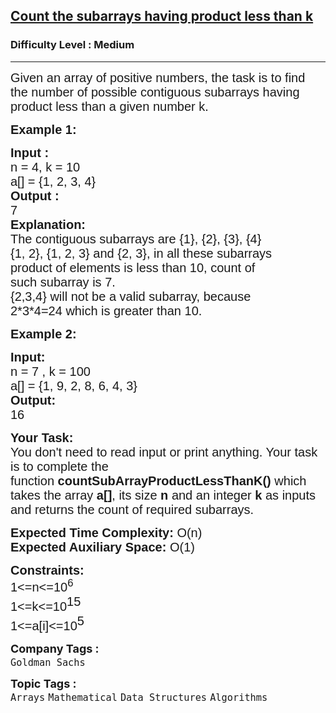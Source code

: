 <h2><a href="https://practice.geeksforgeeks.org/problems/count-the-subarrays-having-product-less-than-k1708/1">Count the subarrays having product less than k</a></h2><h3>Difficulty Level : Medium</h3><hr><div class="problems_problem_content__Xm_eO"><p><span style="font-family: arial,helvetica,sans-serif;"><span style="font-size: 20px;">Given an array of positive numbers, the task is to find the number of possible contiguous subarrays having product less than a given number k. </span></span></p>
<p><span style="font-family: arial,helvetica,sans-serif;"><span style="font-size: 20px;"><strong>Example 1:</strong></span></span></p>
<pre><span style="font-family: arial,helvetica,sans-serif;"><span style="font-size: 20px;"><strong>Input : 
</strong>n = 4, k = 10
a[] = {1, 2, 3, 4}
<strong>Output : </strong>
7
<strong>Explanation:</strong>
The contiguous subarrays are {1}, {2}, {3}, {4} 
{1, 2}, {1, 2, 3} and {2, 3}, in all these subarrays<br></span></span><span style="font-family: arial,helvetica,sans-serif;"><span style="font-size: 20px;">product of elements is less than 10, count of<br>such subarray is 7.<br>{2,3,4} will not be a valid subarray, because <br>2*3*4=24 which is greater than 10.</span></span></pre>
<p><span style="font-family: arial,helvetica,sans-serif;"><span style="font-size: 20px;"><strong>Example 2:</strong></span></span></p>
<pre><span style="font-family: arial,helvetica,sans-serif;"><span style="font-size: 20px;"><strong>Input:
</strong>n = 7 , k = 100
a[] = {1, 9, 2, 8, 6, 4, 3}
<strong>Output:</strong>
16</span></span></pre>
<p><span style="font-family: arial,helvetica,sans-serif;"><span style="font-size: 20px;"><strong>Your Task:&nbsp;&nbsp;</strong><br>You don't need to read input or print anything. Your task is to complete the function&nbsp;<strong>countSubArrayProductLessThanK()</strong>&nbsp;which takes the array <strong>a[]</strong>, its size <strong>n</strong><strong> </strong>and an integer <strong>k</strong> as inputs and returns the count of required subarrays.</span></span></p>
<p><span style="font-family: arial,helvetica,sans-serif;"><span style="font-size: 20px;"><strong>Expected Time Complexity:</strong> O(n)<br><strong>Expected Auxiliary Space:</strong> O(1)</span></span></p>
<p><span style="font-family: arial,helvetica,sans-serif;"><span style="font-size: 20px;"><strong>Constraints:</strong><br>1&lt;=n&lt;=10<sup>6</sup></span><span style="font-size: 20px;"><br><span style="font-size: 20px;">1&lt;=k&lt;=10</span><sup style="font-size: 20px;">15</sup><br><span style="font-size: 20px;">1&lt;=a[i]&lt;=10</span><sup style="font-size: 20px;">5</sup></span></span></p></div><p><span style=font-size:18px><strong>Company Tags : </strong><br><code>Goldman Sachs</code>&nbsp;<br><p><span style=font-size:18px><strong>Topic Tags : </strong><br><code>Arrays</code>&nbsp;<code>Mathematical</code>&nbsp;<code>Data Structures</code>&nbsp;<code>Algorithms</code>&nbsp;